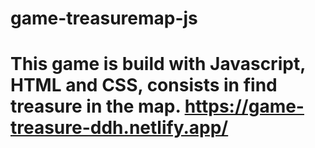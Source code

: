 # game-treasuremap-js
# This game is build with Javascript, HTML and CSS, consists in find treasure in the map. https://game-treasure-ddh.netlify.app/

